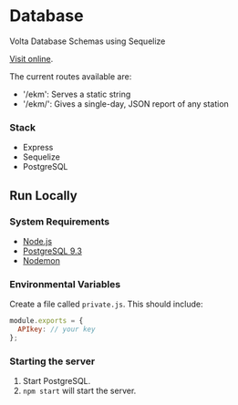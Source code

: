 # Database
Volta Database Schemas using Sequelize

[Visit online](https://damp-temple-5600.herokuapp.com/).

The current routes available are:

- '/ekm': Serves a static string
- '/ekm/<stationIdNumber>': Gives a single-day, JSON report of any station

### Stack

- Express
- Sequelize
- PostgreSQL

## Run Locally

### System Requirements

- [Node.js](https://nodejs.org/download/)
- [PostgreSQL 9.3](http://www.postgresql.org/docs/9.3/interactive/installation.html)
- [Nodemon](http://nodemon.io/)

### Environmental Variables

Create a file called `private.js`. This should include:

```javascript
module.exports = {
  APIkey: // your key
};
 ```

### Starting the server
1. Start PostgreSQL.
2. `npm start` will start the server.